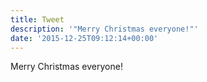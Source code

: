```yaml
---
title: Tweet
description: '"Merry Christmas everyone!"'
date: '2015-12-25T09:12:14+00:00'
---
```

Merry Christmas everyone!
